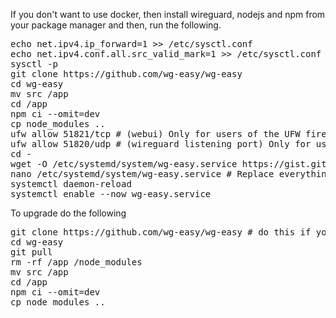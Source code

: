 If you don't want to use docker, then install wireguard, nodejs and npm from your package manager and then, run the following.
<pre>
echo net.ipv4.ip_forward=1 >> /etc/sysctl.conf
echo net.ipv4.conf.all.src_valid_mark=1 >> /etc/sysctl.conf
sysctl -p
git clone https://github.com/wg-easy/wg-easy
cd wg-easy
mv src /app
cd /app
npm ci --omit=dev
cp node_modules ..
ufw allow 51821/tcp # (webui) Only for users of the UFW firewall
ufw allow 51820/udp # (wireguard listening port) Only for users of the UFW firewall
cd -
wget -O /etc/systemd/system/wg-easy.service https://gist.githubusercontent.com/ValentinDoche/46397083753140babcb5a05fe60eb35d/raw/9cf7947bac95a73ae8680c9f868a5b7b4e2568e4/wg-easy.service
nano /etc/systemd/system/wg-easy.service # Replace everything that is marked as 'REPLACEME' and tweak it to your liking
systemctl daemon-reload
systemctl enable --now wg-easy.service
</pre>

To upgrade do the following
<pre>
git clone https://github.com/wg-easy/wg-easy # do this if you dont have the repository cloned aldready
cd wg-easy
git pull
rm -rf /app /node_modules
mv src /app
cd /app
npm ci --omit=dev
cp node_modules ..
</pre>